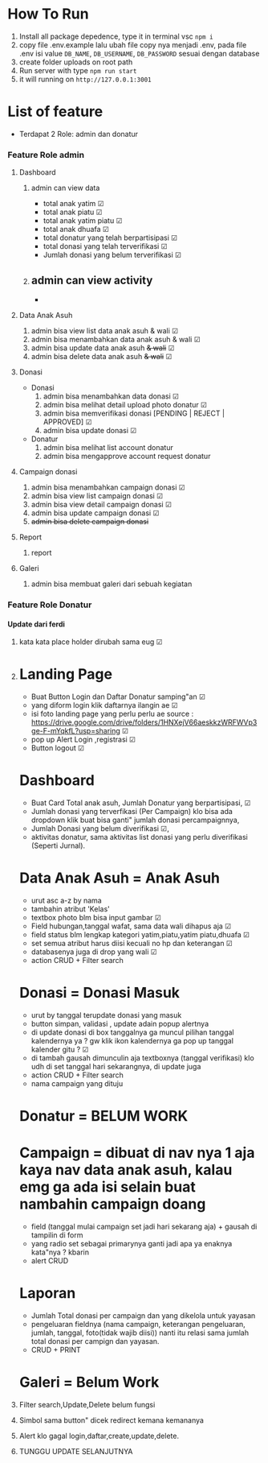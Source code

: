 # How To Run

1. Install all package depedence, type it in terminal vsc `npm i`
2. copy file .env.example lalu ubah file copy nya menjadi .env, pada file .env isi value `DB_NAME`, `DB_USERNAME`, `DB_PASSWORD` sesuai dengan database
3. create folder uploads on root path
4. Run server with type `npm run start`
5. it will running on `http://127.0.0.1:3001`

# List of feature

- Terdapat 2 Role: admin dan donatur

### Feature Role admin

1. Dashboard

   1. admin can view data

      - total anak yatim &#9745;
      - total anak piatu &#9745;
      - total anak yatim piatu &#9745;
      - total anak dhuafa &#9745;
      - total donatur yang telah berpartisipasi &#9745;
      - total donasi yang telah terverifikasi &#9745;
      - Jumlah donasi yang belum terverifikasi &#9745;

   1. ## admin can view activity

      -

1. Data Anak Asuh
   1. admin bisa view list data anak asuh & wali &#9745;
   1. admin bisa menambahkan data anak asuh & wali &#9745;
   1. admin bisa update data anak asuh <s>& wali</s> &#9745;
   1. admin bisa delete data anak asuh <s>& wali</s> &#9745;
1. Donasi
   - Donasi
     1. admin bisa menambahkan data donasi &#9745;
     1. admin bisa melihat detail upload photo donatur &#9745;
     1. admin bisa memverifikasi donasi [PENDING | REJECT | APPROVED] &#9745;
     1. admin bisa update donasi &#9745;
   - Donatur
     1. admin bisa melihat list account donatur
     1. admin bisa mengapprove account request donatur
1. Campaign donasi
   1. admin bisa menambahkan campaign donasi &#9745;
   1. admin bisa view list campaign donasi &#9745;
   1. admin bisa view detail campaign donasi &#9745;
   1. admin bisa update campaign donasi &#9745;
   1. <s>admin bisa delete campaign donasi</s>
1. Report
   1. report
1. Galeri
   1. admin bisa membuat galeri dari sebuah kegiatan

### Feature Role Donatur

#### Update dari ferdi

1. kata kata place holder dirubah sama eug &#9745;

2. # Landing Page

   - Buat Button Login dan Daftar Donatur samping"an &#9745;
   - yang diform login klik daftarnya ilangin ae &#9745;
   - isi foto landing page yang perlu perlu ae source : <https://drive.google.com/drive/folders/1HNXejV66aeskkzWRFWVp3ge-F-mYqkfL?usp=sharing> &#9745;
   - pop up Alert Login ,registrasi &#9745;
   - Button logout &#9745;

   # Dashboard

   - Buat Card Total anak asuh, Jumlah Donatur yang berpartisipasi, &#9745;
   - Jumlah donasi yang terverfikasi (Per Campaign) klo bisa ada dropdown klik buat bisa ganti" jumlah donasi percampaignnya,
   - Jumlah Donasi yang belum diverifikasi &#9745;,
   - aktivitas donatur, sama aktivitas list donasi yang perlu diverifikasi (Seperti Jurnal).

   # Data Anak Asuh = Anak Asuh

   - urut asc a-z by nama
   - tambahin atribut 'Kelas'
   - textbox photo blm bisa input gambar &#9745;
   - Field hubungan,tanggal wafat, sama data wali dihapus aja &#9745;
   - field status blm lengkap kategori yatim,piatu,yatim piatu,dhuafa &#9745;
   - set semua atribut harus diisi kecuali no hp dan keterangan &#9745;
   - databasenya juga di drop yang wali &#9745;
   - action CRUD + Filter search

   # Donasi = Donasi Masuk

   - urut by tanggal terupdate donasi yang masuk
   - button simpan, validasi , update adain popup alertnya
   - di update donasi di box tanggalnya ga muncul pilihan tanggal kalendernya ya ? gw klik ikon kalendernya ga pop up tanggal kalender gitu ? &#9745;
   - di tambah gausah dimunculin aja textboxnya (tanggal verifikasi) klo udh di set tanggal hari sekarangnya, di update juga
   - action CRUD + Filter search
   - nama campaign yang dituju

   # Donatur = BELUM WORK

   # Campaign = dibuat di nav nya 1 aja kaya nav data anak asuh, kalau emg ga ada isi selain buat nambahin campaign doang

   - field (tanggal mulai campaign set jadi hari sekarang aja) + gausah di tampilin di form
   - yang radio set sebagai primarynya ganti jadi apa ya enaknya kata"nya ? kbarin
   - alert CRUD

   # Laporan

   - Jumlah Total donasi per campaign dan yang dikelola untuk yayasan
   - pengeluaran fieldnya (nama campaign, keterangan pengeluaran, jumlah, tanggal, foto(tidak wajib diisi)) nanti itu relasi sama jumlah total donasi per campign dan yayasan.
   - CRUD + PRINT

   # Galeri = Belum Work

3. Filter search,Update,Delete belum fungsi
4. Simbol sama button" dicek redirect kemana kemananya
5. Alert klo gagal login,daftar,create,update,delete.
6. TUNGGU UPDATE SELANJUTNYA
